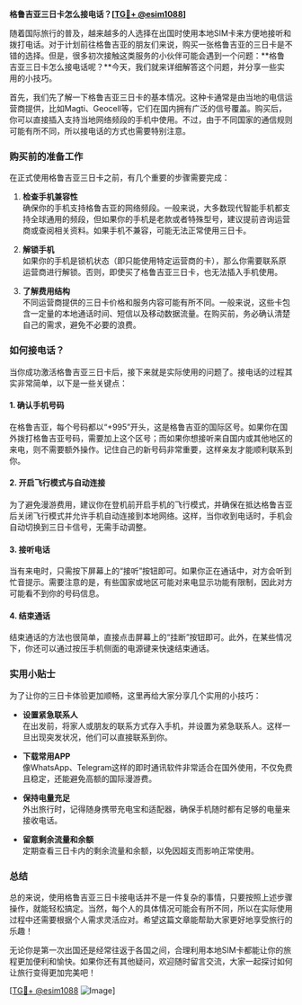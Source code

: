 **格鲁吉亚三日卡怎么接电话？[[TG💪+ @esim1088](https://t.me/s/esim1088)]**

随着国际旅行的普及，越来越多的人选择在出国时使用本地SIM卡来方便地接听和拨打电话。对于计划前往格鲁吉亚的朋友们来说，购买一张格鲁吉亚的三日卡是不错的选择。但是，很多初次接触这类服务的小伙伴可能会遇到一个问题：**格鲁吉亚三日卡怎么接电话呢？**今天，我们就来详细解答这个问题，并分享一些实用的小技巧。

首先，我们先了解一下格鲁吉亚三日卡的基本情况。这种卡通常是由当地的电信运营商提供，比如Magti、Geocell等，它们在国内拥有广泛的信号覆盖。购买后，你可以直接插入支持当地网络频段的手机中使用。不过，由于不同国家的通信规则可能有所不同，所以接电话的方式也需要特别注意。

### 购买前的准备工作

在正式使用格鲁吉亚三日卡之前，有几个重要的步骤需要完成：

1. **检查手机兼容性**  
   确保你的手机支持格鲁吉亚的网络频段。一般来说，大多数现代智能手机都支持全球通用的频段，但如果你的手机是老款或者特殊型号，建议提前咨询运营商或查阅相关资料。如果手机不兼容，可能无法正常使用三日卡。

2. **解锁手机**  
   如果你的手机是锁机状态（即只能使用特定运营商的卡），那么你需要联系原运营商进行解锁。否则，即使买了格鲁吉亚三日卡，也无法插入手机使用。

3. **了解费用结构**  
   不同运营商提供的三日卡价格和服务内容可能有所不同。一般来说，这些卡包含一定量的本地通话时间、短信以及移动数据流量。在购买前，务必确认清楚自己的需求，避免不必要的浪费。

### 如何接电话？

当你成功激活格鲁吉亚三日卡后，接下来就是实际使用的问题了。接电话的过程其实非常简单，以下是一些关键点：

#### 1. **确认手机号码**
   在格鲁吉亚，每个号码都以“+995”开头，这是格鲁吉亚的国际区号。如果你在国外拨打格鲁吉亚号码，需要加上这个区号；而如果你想接听来自国内或其他地区的来电，则不需要额外操作。记住自己的新号码非常重要，这样亲友才能顺利联系到你。

#### 2. **开启飞行模式与自动连接**
   为了避免漫游费用，建议你在登机前开启手机的飞行模式，并确保在抵达格鲁吉亚后关闭飞行模式并允许手机自动连接到本地网络。这样，当你收到电话时，手机会自动切换到三日卡信号，无需手动调整。

#### 3. **接听电话**
   当有来电时，只需按下屏幕上的“接听”按钮即可。如果你正在通话中，对方会听到忙音提示。需要注意的是，有些国家或地区可能对来电显示功能有限制，因此对方可能看不到你的号码信息。

#### 4. **结束通话**
   结束通话的方法也很简单，直接点击屏幕上的“挂断”按钮即可。此外，在某些情况下，你还可以通过按压手机侧面的电源键来快速结束通话。

### 实用小贴士

为了让你的三日卡体验更加顺畅，这里再给大家分享几个实用的小技巧：

- **设置紧急联系人**  
  在出发前，将家人或朋友的联系方式存入手机，并设置为紧急联系人。这样一旦出现突发状况，他们可以直接联系到你。

- **下载常用APP**  
  像WhatsApp、Telegram这样的即时通讯软件非常适合在国外使用，不仅免费且稳定，还能避免高额的国际漫游费。

- **保持电量充足**  
  外出旅行时，记得随身携带充电宝和适配器，确保手机随时都有足够的电量来接收电话。

- **留意剩余流量和余额**  
  定期查看三日卡内的剩余流量和余额，以免因超支而影响正常使用。

### 总结

总的来说，使用格鲁吉亚三日卡接电话并不是一件复杂的事情，只要按照上述步骤操作，就能轻松搞定。当然，每个人的具体情况可能会有所不同，所以在实际使用过程中还需要根据个人需求灵活应对。希望这篇文章能帮助大家更好地享受旅行的乐趣！

无论你是第一次出国还是经常往返于各国之间，合理利用本地SIM卡都能让你的旅程更加便利和愉快。如果你还有其他疑问，欢迎随时留言交流，大家一起探讨如何让旅行变得更加完美吧！

[[TG💪+ @esim1088](https://t.me/s/esim1088) ![Image](https://i.postimg.cc/4NQfJmqS/Snipaste-2025-05-13-00-14-12.png)]